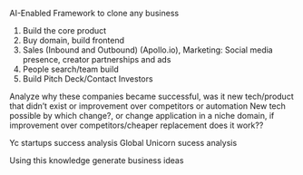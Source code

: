 AI-Enabled Framework to clone any business
1. Build the core product
3. Buy domain, build frontend
4. Sales (Inbound and Outbound) (Apollo.io), Marketing: Social media presence, creator partnerships and ads
5. People search/team build
6. Build Pitch Deck/Contact Investors

Analyze why these companies became successful, was it new tech/product that didn’t exist or improvement over competitors or automation
New tech possible by which change?, or change application in a niche domain, if improvement over competitors/cheaper replacement does it work??

Yc startups success analysis
Global Unicorn sucess analysis

Using this knowledge generate business ideas
